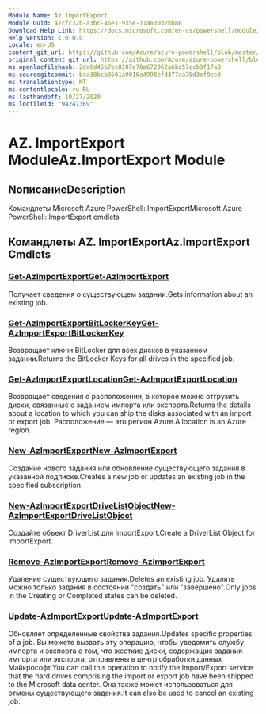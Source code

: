 ```yaml
---
Module Name: Az.ImportExport
Module Guid: 47cfc32b-a3bc-46e1-935e-11a63032bb86
Download Help Link: https://docs.microsoft.com/en-us/powershell/module/az.importexport
Help Version: 1.0.0.0
Locale: en-US
content_git_url: https://github.com/Azure/azure-powershell/blob/master/src/ImportExport/help/Az.ImportExport.md
original_content_git_url: https://github.com/Azure/azure-powershell/blob/master/src/ImportExport/help/Az.ImportExport.md
ms.openlocfilehash: 2da6d45b7bc8107e70a672962a6bc57ccb9f17a0
ms.sourcegitcommit: b4a38bcb0501a9016a4998efd377aa75d3ef9ce8
ms.translationtype: MT
ms.contentlocale: ru-RU
ms.lasthandoff: 10/27/2020
ms.locfileid: "94247369"
---
```

# <span data-ttu-id="ef327-101">AZ. ImportExport Module</span><span class="sxs-lookup"><span data-stu-id="ef327-101">Az.ImportExport Module</span></span>
## <span data-ttu-id="ef327-102">Nописание</span><span class="sxs-lookup"><span data-stu-id="ef327-102">Description</span></span>
<span data-ttu-id="ef327-103">Командлеты Microsoft Azure PowerShell: ImportExport</span><span class="sxs-lookup"><span data-stu-id="ef327-103">Microsoft Azure PowerShell: ImportExport cmdlets</span></span>

## <span data-ttu-id="ef327-104">Командлеты AZ. ImportExport</span><span class="sxs-lookup"><span data-stu-id="ef327-104">Az.ImportExport Cmdlets</span></span>
### [<span data-ttu-id="ef327-105">Get-AzImportExport</span><span class="sxs-lookup"><span data-stu-id="ef327-105">Get-AzImportExport</span></span>](Get-AzImportExport.md)
<span data-ttu-id="ef327-106">Получает сведения о существующем задании.</span><span class="sxs-lookup"><span data-stu-id="ef327-106">Gets information about an existing job.</span></span>

### [<span data-ttu-id="ef327-107">Get-AzImportExportBitLockerKey</span><span class="sxs-lookup"><span data-stu-id="ef327-107">Get-AzImportExportBitLockerKey</span></span>](Get-AzImportExportBitLockerKey.md)
<span data-ttu-id="ef327-108">Возвращает ключи BitLocker для всех дисков в указанном задании.</span><span class="sxs-lookup"><span data-stu-id="ef327-108">Returns the BitLocker Keys for all drives in the specified job.</span></span>

### [<span data-ttu-id="ef327-109">Get-AzImportExportLocation</span><span class="sxs-lookup"><span data-stu-id="ef327-109">Get-AzImportExportLocation</span></span>](Get-AzImportExportLocation.md)
<span data-ttu-id="ef327-110">Возвращает сведения о расположении, в которое можно отгрузить диски, связанные с заданием импорта или экспорта.</span><span class="sxs-lookup"><span data-stu-id="ef327-110">Returns the details about a location to which you can ship the disks associated with an import or export job.</span></span>
<span data-ttu-id="ef327-111">Расположение — это регион Azure.</span><span class="sxs-lookup"><span data-stu-id="ef327-111">A location is an Azure region.</span></span>

### [<span data-ttu-id="ef327-112">New-AzImportExport</span><span class="sxs-lookup"><span data-stu-id="ef327-112">New-AzImportExport</span></span>](New-AzImportExport.md)
<span data-ttu-id="ef327-113">Создание нового задания или обновление существующего задания в указанной подписке.</span><span class="sxs-lookup"><span data-stu-id="ef327-113">Creates a new job or updates an existing job in the specified subscription.</span></span>

### [<span data-ttu-id="ef327-114">New-AzImportExportDriveListObject</span><span class="sxs-lookup"><span data-stu-id="ef327-114">New-AzImportExportDriveListObject</span></span>](New-AzImportExportDriveListObject.md)
<span data-ttu-id="ef327-115">Создайте объект DriverList для ImportExport.</span><span class="sxs-lookup"><span data-stu-id="ef327-115">Create a DriverList Object for ImportExport.</span></span>

### [<span data-ttu-id="ef327-116">Remove-AzImportExport</span><span class="sxs-lookup"><span data-stu-id="ef327-116">Remove-AzImportExport</span></span>](Remove-AzImportExport.md)
<span data-ttu-id="ef327-117">Удаление существующего задания.</span><span class="sxs-lookup"><span data-stu-id="ef327-117">Deletes an existing job.</span></span>
<span data-ttu-id="ef327-118">Удалять можно только задания в состоянии "создать" или "завершено".</span><span class="sxs-lookup"><span data-stu-id="ef327-118">Only jobs in the Creating or Completed states can be deleted.</span></span>

### [<span data-ttu-id="ef327-119">Update-AzImportExport</span><span class="sxs-lookup"><span data-stu-id="ef327-119">Update-AzImportExport</span></span>](Update-AzImportExport.md)
<span data-ttu-id="ef327-120">Обновляет определенные свойства задания.</span><span class="sxs-lookup"><span data-stu-id="ef327-120">Updates specific properties of a job.</span></span>
<span data-ttu-id="ef327-121">Вы можете вызвать эту операцию, чтобы уведомить службу импорта и экспорта о том, что жесткие диски, содержащие задания импорта или экспорта, отправлены в центр обработки данных Майкрософт.</span><span class="sxs-lookup"><span data-stu-id="ef327-121">You can call this operation to notify the Import/Export service that the hard drives comprising the import or export job have been shipped to the Microsoft data center.</span></span>
<span data-ttu-id="ef327-122">Она также может использоваться для отмены существующего задания.</span><span class="sxs-lookup"><span data-stu-id="ef327-122">It can also be used to cancel an existing job.</span></span>

